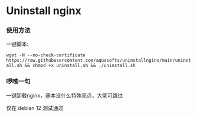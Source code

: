 <h1>Uninstall nginx</h1>

### 使用方法

一键脚本:

`wget -N --no-check-certificate https://raw.githubusercontent.com/aquasofts/uninstallnginx/main/uninstall.sh && chmod +x uninstall.sh && ./uninstall.sh`

### 啰嗦一句

一键卸载nginx，基本没什么特殊亮点，大佬可跳过

仅在 debian 12 测试通过
